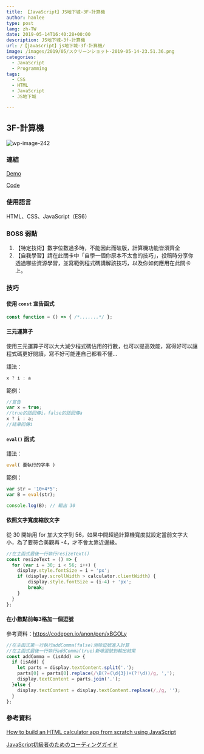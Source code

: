```yaml
---
title: 【JavaScript】JS地下城-3F-計算機
author: hanlee
type: post
lang: zh-TW
date: 2019-05-14T16:40:28+00:00
description: JS地下城-3f-計算機
url: /【javascript】js地下城-3f-計算機/
image: /images/2019/05/スクリーンショット-2019-05-14-23.51.36.png
categories:
  - JavaScript
  - Programming
tags:
  - CSS
  - HTML
  - JavaScript
  - JS地下城

---
```

## 3F-計算機

![wp-image-242](/images/2019/05/スクリーンショット-2019-05-14-23.51.36.png)

### 連結

[Demo][1]

[Code][2]

### 使用語言

HTML、CSS、JavaScript（ES6）

### BOSS 弱點

  1. 【特定技術】數字位數過多時，不能因此而破版，計算機功能皆須齊全
  2. 【自我學習】請在此關卡中「自學一個你原本不太會的技巧」，投稿時分享你透過哪些資源學習，並寫範例程式碼講解該技巧，以及你如何應用在此關卡上。

### 技巧

#### 使用 `const` 宣告函式

```js
const function = () => { /*.......*/ };
```

#### 三元運算子

使用三元運算子可以大大減少程式碼佔用的行數，也可以提高效能，寫得好可以讓程式碼更好閱讀，寫不好可能連自己都看不懂&#8230;

語法：

```js
x ? i : a
```

範例：

```js
//宣告
var x = true;
//true的話回傳i，false的話回傳a
x ? i : a;
//結果回傳i
```

#### `eval()` 函式

語法：

```js
eval( 要執行的字串 )
```

範例：

```js
var str = '10+4*5';
var B = eval(str);

console.log(B); // 輸出 30
```

#### 依照文字寬度縮放文字

從 30 開始用 for 加大文字到 56，如果中間超過計算機寬度就設定當前文字大小，為了要符合美觀再 -4，才不會太靠近邊緣。

```js
//在主函式最後一行執行resizeText()
const resizeText = () => {
  for (var i = 30; i < 56; i++) {
    display.style.fontSize = i + 'px';
    if (display.scrollWidth > calculator.clientWidth) {
        display.style.fontSize = (i-4) + 'px';
        break;
    }
  }
};
```

#### 在小數點前每3格加一個逗號

參考資料：<https://codepen.io/anon/pen/xBGOLy>

```js
//在主函式第一行執行addComma(false)消除逗號進入計算
//在主函式最後一行執行addComma(true)新增逗號到輸出結果
const addComma = (isAdd) => {
  if (isAdd) {
    let parts = display.textContent.split('.');
    parts[0] = parts[0].replace(/\B(?=(\d{3})+(?!\d))/g, ',');
    display.textContent = parts.join('.');
  }else {
    display.textContent = display.textContent.replace(/,/g, '');
  }
};
```

### 參考資料

[How to build an HTML calculator app from scratch using JavaScript](https://medium.freecodecamp.org/how-to-build-an-html-calculator-app-from-scratch-using-javascript-4454b8714b98)

[JavaScript初級者のためのコーディングガイド](https://qiita.com/raccy/items/bf590d3c10c3f1a2846b)

 [1]: https://hannoeru.github.io/js-calculator/
 [2]: https://github.com/hannoeru/js-calculator
